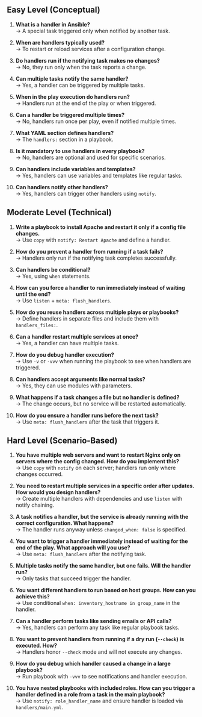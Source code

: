 ## Easy Level (Conceptual)

1. **What is a handler in Ansible?**  
   → A special task triggered only when notified by another task.

2. **When are handlers typically used?**  
   → To restart or reload services after a configuration change.

3. **Do handlers run if the notifying task makes no changes?**  
   → No, they run only when the task reports a change.

4. **Can multiple tasks notify the same handler?**  
   → Yes, a handler can be triggered by multiple tasks.

5. **When in the play execution do handlers run?**  
   → Handlers run at the end of the play or when triggered.

6. **Can a handler be triggered multiple times?**  
   → No, handlers run once per play, even if notified multiple times.

7. **What YAML section defines handlers?**  
   → The `handlers:` section in a playbook.

8. **Is it mandatory to use handlers in every playbook?**  
   → No, handlers are optional and used for specific scenarios.

9. **Can handlers include variables and templates?**  
   → Yes, handlers can use variables and templates like regular tasks.

10. **Can handlers notify other handlers?**  
    → Yes, handlers can trigger other handlers using `notify`.

## Moderate Level (Technical)

1. **Write a playbook to install Apache and restart it only if a config file changes.**  
   → Use `copy` with `notify: Restart Apache` and define a handler.

2. **How do you prevent a handler from running if a task fails?**  
   → Handlers only run if the notifying task completes successfully.

3. **Can handlers be conditional?**  
   → Yes, using `when` statements.

4. **How can you force a handler to run immediately instead of waiting until the end?**  
   → Use `listen` + `meta: flush_handlers`.

5. **How do you reuse handlers across multiple plays or playbooks?**  
   → Define handlers in separate files and include them with `handlers_files:`.

6. **Can a handler restart multiple services at once?**  
   → Yes, a handler can have multiple tasks.

7. **How do you debug handler execution?**  
   → Use `-v` or `-vvv` when running the playbook to see when handlers are triggered.

8. **Can handlers accept arguments like normal tasks?**  
   → Yes, they can use modules with parameters.

9. **What happens if a task changes a file but no handler is defined?**  
   → The change occurs, but no service will be restarted automatically.

10. **How do you ensure a handler runs before the next task?**  
    → Use `meta: flush_handlers` after the task that triggers it.

## Hard Level (Scenario-Based)

1. **You have multiple web servers and want to restart Nginx only on servers where the config changed. How do you implement this?**  
   → Use `copy` with `notify` on each server; handlers run only where changes occurred.

2. **You need to restart multiple services in a specific order after updates. How would you design handlers?**  
   → Create multiple handlers with dependencies and use `listen` with notify chaining.

3. **A task notifies a handler, but the service is already running with the correct configuration. What happens?**  
   → The handler runs anyway unless `changed_when: false` is specified.

4. **You want to trigger a handler immediately instead of waiting for the end of the play. What approach will you use?**  
   → Use `meta: flush_handlers` after the notifying task.

5. **Multiple tasks notify the same handler, but one fails. Will the handler run?**  
   → Only tasks that succeed trigger the handler.

6. **You want different handlers to run based on host groups. How can you achieve this?**  
   → Use conditional `when: inventory_hostname in group_name` in the handler.

7. **Can a handler perform tasks like sending emails or API calls?**  
   → Yes, handlers can perform any task like regular playbook tasks.

8. **You want to prevent handlers from running if a dry run (`--check`) is executed. How?**  
   → Handlers honor `--check` mode and will not execute any changes.

9. **How do you debug which handler caused a change in a large playbook?**  
   → Run playbook with `-vvv` to see notifications and handler execution.

10. **You have nested playbooks with included roles. How can you trigger a handler defined in a role from a task in the main playbook?**  
    → Use `notify: role_handler_name` and ensure handler is loaded via `handlers/main.yml`.

